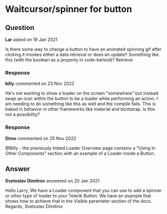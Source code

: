 # Waitcursor/spinner for button

## Question

**Lar** asked on 19 Jan 2021

Is there some way to change a button to have an animated spinning gif after clicking it invokes either a data retrieval or does an update? Something like this (with the boolean as a property in code-behind)? <TelerikButton OnClick="@(args=> NameOfFunction(param1, param2, param))">Retrieve <template> @if(IsSaving==false) { //Leave button as is } else { //Put animated spinning gif } </template> </TelerikButton>

### Response

**billy** commented on 23 Nov 2022

He's not wanting to show a loader on the screen "somewhere" but instead swap an icon within the button to be a loader while performing an action. I am needing to do something like this as well and the compile fails. This is baked in behavior in other frameworks like material and bootstrap. Is this not a possibility?

### Response

**Dimo** commented on 25 Nov 2022

@Billy - the previously linked Loader Overview page contains a "Using In Other Components" section with an example of a Loader inside a Button.

## Answer

**Svetoslav Dimitrov** answered on 20 Jan 2021

Hello Larry, We have a Loader component that you can use to add a spinner or other type of loader to your Telerik Button. We have an example that shows how to achieve that in the Visible parameter section of the docs. Regards, Svetoslav Dimitrov
